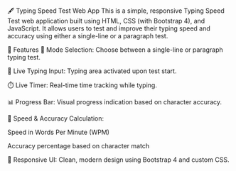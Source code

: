 🖋️ Typing Speed Test Web App
This is a simple, responsive Typing Speed Test web application built using HTML, CSS (with Bootstrap 4), and JavaScript. It allows users to test and improve their typing speed and accuracy using either a single-line or a paragraph test.

🚀 Features
🔘 Mode Selection: Choose between a single-line or paragraph typing test.

📝 Live Typing Input: Typing area activated upon test start.

⏱️ Live Timer: Real-time time tracking while typing.

📊 Progress Bar: Visual progress indication based on character accuracy.

🧮 Speed & Accuracy Calculation:

Speed in Words Per Minute (WPM)

Accuracy percentage based on character match

🎨 Responsive UI: Clean, modern design using Bootstrap 4 and custom CSS.
